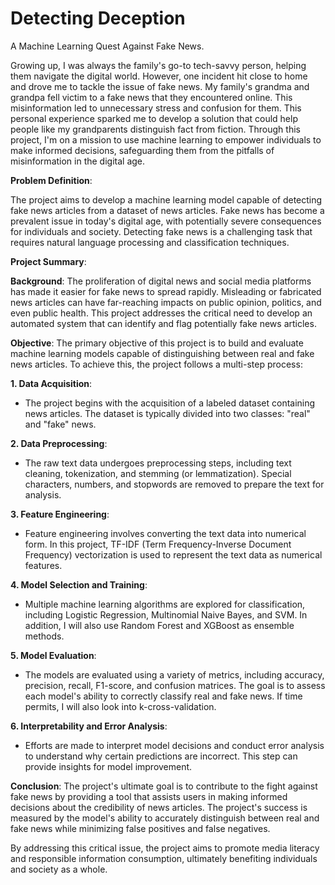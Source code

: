 # Detecting Deception
A Machine Learning Quest Against Fake News.

Growing up, I was always the family's go-to tech-savvy person, helping them navigate the digital world. However, one incident hit close to home and drove me to tackle the issue of fake news. My family's grandma and grandpa fell victim to a fake news that they encountered online. This misinformation led to unnecessary stress and confusion for them. This personal experience sparked me to develop a solution that could help people like my grandparents distinguish fact from fiction. Through this project, I'm on a mission to use machine learning to empower individuals to make informed decisions, safeguarding them from the pitfalls of misinformation in the digital age.


**Problem Definition**:

The project aims to develop a machine learning model capable of detecting fake news articles from a dataset of news articles. Fake news has become a prevalent issue in today's digital age, with potentially severe consequences for individuals and society. Detecting fake news is a challenging task that requires natural language processing and classification techniques.

**Project Summary**:

**Background**:
The proliferation of digital news and social media platforms has made it easier for fake news to spread rapidly. Misleading or fabricated news articles can have far-reaching impacts on public opinion, politics, and even public health. This project addresses the critical need to develop an automated system that can identify and flag potentially fake news articles.

**Objective**:
The primary objective of this project is to build and evaluate machine learning models capable of distinguishing between real and fake news articles. To achieve this, the project follows a multi-step process:

**1. Data Acquisition**:
   - The project begins with the acquisition of a labeled dataset containing news articles. The dataset is typically divided into two classes: "real" and "fake" news.

**2. Data Preprocessing**:
   - The raw text data undergoes preprocessing steps, including text cleaning, tokenization, and stemming (or lemmatization). Special characters, numbers, and stopwords are removed to prepare the text for analysis.

**3. Feature Engineering**:
   - Feature engineering involves converting the text data into numerical form. In this project, TF-IDF (Term Frequency-Inverse Document Frequency) vectorization is used to represent the text data as numerical features.

**4. Model Selection and Training**:
   - Multiple machine learning algorithms are explored for classification, including Logistic Regression, Multinomial Naive Bayes, and SVM. In addition, I will also use Random Forest and XGBoost as ensemble methods.

**5. Model Evaluation**:
   - The models are evaluated using a variety of metrics, including accuracy, precision, recall, F1-score, and confusion matrices. The goal is to assess each model's ability to correctly classify real and fake news. If time permits, I will also look into k-cross-validation.

**6. Interpretability and Error Analysis**:
   - Efforts are made to interpret model decisions and conduct error analysis to understand why certain predictions are incorrect. This step can provide insights for model improvement.

**Conclusion**:
The project's ultimate goal is to contribute to the fight against fake news by providing a tool that assists users in making informed decisions about the credibility of news articles. The project's success is measured by the model's ability to accurately distinguish between real and fake news while minimizing false positives and false negatives.

By addressing this critical issue, the project aims to promote media literacy and responsible information consumption, ultimately benefiting individuals and society as a whole.
